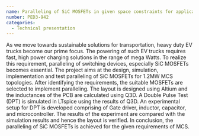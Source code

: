 ```yaml
---
name: Paralleling of SiC MOSFETs in given space constraints for applications in 1.2 MW MCS
number: PED3-942
categories:
  - Technical presentation
---
```


As we move towards sustainable solutions for transportation, heavy duty EV trucks become our prime focus. The powering of such EV trucks requires fast, high power charging solutions in the range of mega Watts. To realize this requirement, paralleling of switching devices, especially SiC MOSFETs becomes essential. The project aims at the design, simulation, implementation and test paralleling of SiC MOSFETs for 1.2MW MCS topologies. After identifying the requirements, the suitable MOSFETs are selected to implement paralleling. The layout is designed using Altium and the inductances of the PCB are calculated using Q3D. A Double Pulse Test (DPT) is simulated in LTspice using the results of Q3D. An experimental setup for DPT is developed comprising of Gate driver, inductor, capacitor, and microcontroller. The results of the experiment are compared with the simulation results and hence the layout is verified. In conclusion, the paralleling of SiC MOSFETs is achieved for the given requirements of MCS.